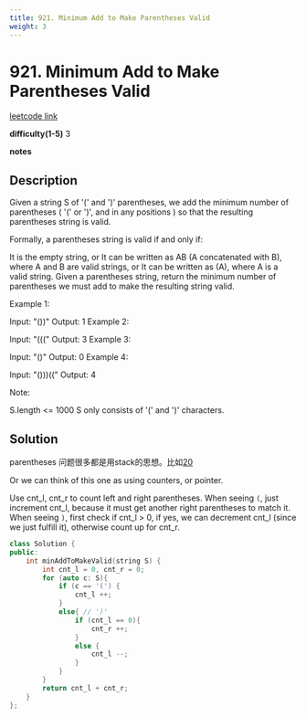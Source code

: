 ```yaml
---
title: 921. Minimum Add to Make Parentheses Valid
weight: 3
---
```

# 921. Minimum Add to Make Parentheses Valid
[leetcode link](https://leetcode.com/problems/minimum-add-to-make-parentheses-valid/)

**difficulty(1-5)** 
3

**notes**   


## Description
Given a string S of '(' and ')' parentheses, we add the minimum number of parentheses ( '(' or ')', and in any positions ) so that the resulting parentheses string is valid.

Formally, a parentheses string is valid if and only if:

It is the empty string, or
It can be written as AB (A concatenated with B), where A and B are valid strings, or
It can be written as (A), where A is a valid string.
Given a parentheses string, return the minimum number of parentheses we must add to make the resulting string valid.

 

Example 1:

Input: "())"
Output: 1
Example 2:

Input: "((("
Output: 3
Example 3:

Input: "()"
Output: 0
Example 4:

Input: "()))(("
Output: 4
 

Note:

S.length <= 1000
S only consists of '(' and ')' characters.

## Solution

parentheses 问题很多都是用stack的思想。比如[20](20)

Or we can think of this one as using counters, or pointer. 

Use cnt_l, cnt_r to count left and right parentheses. 
When seeing `(`, just increment cnt_l, because it must get another right parentheses to match it.
When seeing `)`, first check if cnt_l > 0, if yes, we can decrement cnt_l (since we just fulfill it), otherwise count up for cnt_r.

```c++
class Solution {
public:
    int minAddToMakeValid(string S) {
        int cnt_l = 0, cnt_r = 0;
        for (auto c: S){
            if (c == '(') {
                cnt_l ++;
            }
            else{ // ')'
                if (cnt_l == 0){
                    cnt_r ++;
                }
                else {
                    cnt_l --;
                }
            }
        }
        return cnt_l + cnt_r;
    }
};
```



